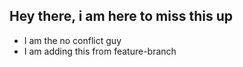 ## Hey there, i am here to miss this up

- I am the no conflict guy
- I am adding this from feature-branch
